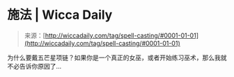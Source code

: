 <!--yml

分类：未分类

日期：2024年06月12日 18:25:13

-->

# 施法 | Wicca Daily

> 来源：[http://wiccadaily.com/tag/spell-casting/#0001-01-01](http://wiccadaily.com/tag/spell-casting/#0001-01-01)

为什么要戴五芒星项链？如果你是一个真正的女巫，或者开始练习巫术，那么我就不必告诉你原因了…
